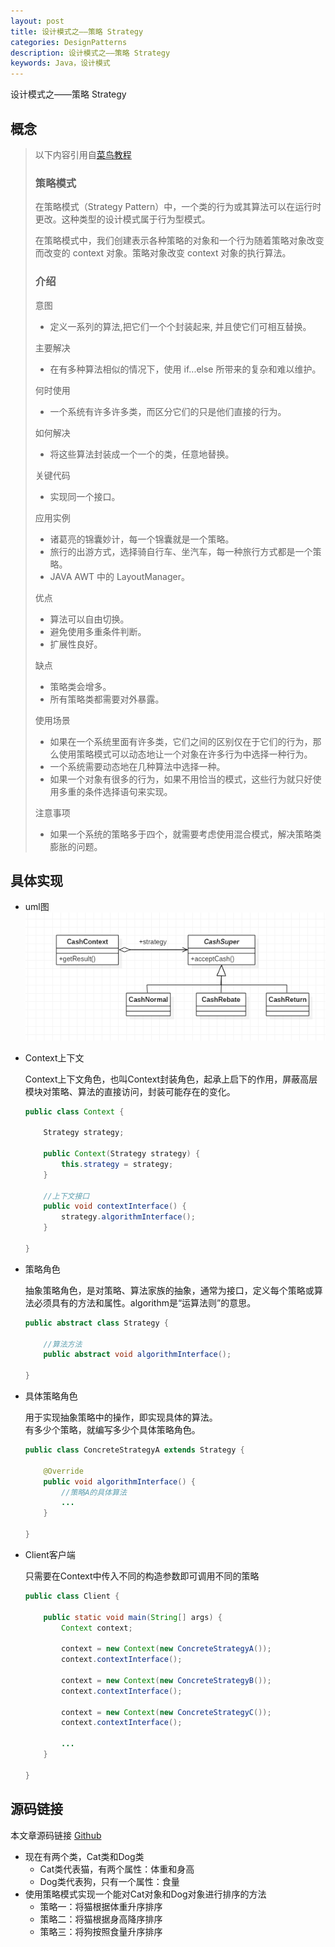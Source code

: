 ```yaml
---
layout: post
title: 设计模式之——策略 Strategy
categories: DesignPatterns
description: 设计模式之——策略 Strategy
keywords: Java，设计模式
---
```


设计模式之——策略 Strategy

## 概念

> 以下内容引用自[菜鸟教程](https://www.runoob.com/design-pattern/strategy-pattern.html)
> 
> ### 策略模式
> 在策略模式（Strategy Pattern）中，一个类的行为或其算法可以在运行时更改。这种类型的设计模式属于行为型模式。
> 
> 在策略模式中，我们创建表示各种策略的对象和一个行为随着策略对象改变而改变的 context 对象。策略对象改变 context 对象的执行算法。
> 
> ### 介绍
> 意图
> - 定义一系列的算法,把它们一个个封装起来, 并且使它们可相互替换。
> 
> 主要解决
> - 在有多种算法相似的情况下，使用 if...else 所带来的复杂和难以维护。
> 
> 何时使用
> - 一个系统有许多许多类，而区分它们的只是他们直接的行为。
> 
> 如何解决
> - 将这些算法封装成一个一个的类，任意地替换。
> 
> 关键代码
> - 实现同一个接口。
> 
> 应用实例
> - 诸葛亮的锦囊妙计，每一个锦囊就是一个策略。 
> - 旅行的出游方式，选择骑自行车、坐汽车，每一种旅行方式都是一个策略。 
> - JAVA AWT 中的 LayoutManager。
> 
> 优点
> - 算法可以自由切换。
> - 避免使用多重条件判断。 
> - 扩展性良好。
> 
> 缺点
> - 策略类会增多。 
> - 所有策略类都需要对外暴露。
> 
> 使用场景
> - 如果在一个系统里面有许多类，它们之间的区别仅在于它们的行为，那么使用策略模式可以动态地让一个对象在许多行为中选择一种行为。
> - 一个系统需要动态地在几种算法中选择一种。 
> - 如果一个对象有很多的行为，如果不用恰当的模式，这些行为就只好使用多重的条件选择语句来实现。
> 
> 注意事项
> - 如果一个系统的策略多于四个，就需要考虑使用混合模式，解决策略类膨胀的问题。

## 具体实现

- uml图<br>
	![enter description here](/images/posts/designpatterns/strategy/uml.png)

- Context上下文


	Context上下文角色，也叫Context封装角色，起承上启下的作用，屏蔽高层模块对策略、算法的直接访问，封装可能存在的变化。
	```java
	public class Context {

		Strategy strategy;

		public Context(Strategy strategy) {
			this.strategy = strategy;
		}

		//上下文接口
		public void contextInterface() {
			strategy.algorithmInterface();
		}

	}
	```
- 策略角色


	抽象策略角色，是对策略、算法家族的抽象，通常为接口，定义每个策略或算法必须具有的方法和属性。algorithm是“运算法则”的意思。
	```java
	public abstract class Strategy {

		//算法方法
		public abstract void algorithmInterface();

	}
	```
- 具体策略角色


	用于实现抽象策略中的操作，即实现具体的算法。<br>
	有多少个策略，就编写多少个具体策略角色。
	```java
	public class ConcreteStrategyA extends Strategy {

		@Override
		public void algorithmInterface() {
			//策略A的具体算法
			...
		}

	}
	```
	
- Client客户端


	只需要在Context中传入不同的构造参数即可调用不同的策略
	```java
	public class Client {

		public static void main(String[] args) {
			Context context;

			context = new Context(new ConcreteStrategyA());
			context.contextInterface();

			context = new Context(new ConcreteStrategyB());
			context.contextInterface();

			context = new Context(new ConcreteStrategyC());
			context.contextInterface();

			...
		}

	}
	```
	  
## 源码链接
本文章源码链接 [Github](https://github.com/kekaiyuan/designpatterns/tree/main/src/com/kky/dp/strategy)
- 现在有两个类，Cat类和Dog类
	- Cat类代表猫，有两个属性：体重和身高
	- Dog类代表狗，只有一个属性：食量
- 使用策略模式实现一个能对Cat对象和Dog对象进行排序的方法
	- 策略一：将猫根据体重升序排序
	- 策略二：将猫根据身高降序排序
	- 策略三：将狗按照食量升序排序